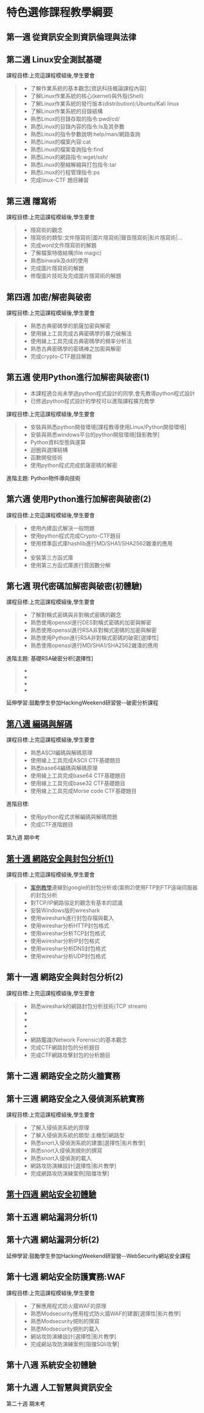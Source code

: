 # 特色選修課程教學綱要

## 第一週	從資訊安全到資訊倫理與法律

## 第二週	Linux安全測試基礎

課程目標:上完這課程模組後,學生要會
>* 了解作業系統的基本觀念[資訊科技概論課程內容]
>* 了解Linux作業系統的核心(kernel)與外殼(Shell)
>* 了解Linux作業系統的發行版本(distribution):Ubuntu/Kali linux
>* 了解Linux作業系統的目錄結構
>* 熟悉Linux的目錄存取的指令:pwd/cd/ 
>* 熟悉Linux的目錄內容的指令:ls及其參數
>* 熟悉Linux的指令參數說明:help/man/網路查詢
>* 熟悉Linux的檔案內容:cat
>* 熟悉Linux的檔案查詢指令:find
>* 熟悉Linux的網路指令:wget/ssh/
>* 熟悉Linux的壓縮解縮與打包指令:tar
>* 熟悉Linux的行程管理指令:ps
>* 完成linux-CTF 題目練習

## 第三週	隱寫術
課程目標:上完這課程模組後,學生要會
>* 隱寫術的觀念
>* 隱寫術的類型:文件隱寫術|圖片隱寫術|聲音隱寫術|影片隱寫術|...
>* 完成word文件隱寫術的解題
>* 了解檔案特徵結構(file magic)
>* 熟悉binwalk及dd的使用
>* 完成圖片隱寫術的解題
>* 修復圖片技術及完成圖片隱寫術的解題

## 第四週	加密/解密與破密
課程目標:上完這課程模組後,學生要會
>* 熟悉古典密碼學的凱薩加密與解密
>* 使用線上工具完成古典密碼學的暴力破解法
>* 使用線上工具完成古典密碼學的頻率分析法
>* 熟悉古典密碼學的密碼棒之加密與解密
>* 完成crypto-CTF題目解題


## 第五週	使用Python進行加解密與破密(1)

>* 本課程適合尚未學過python程式設計的同學,會先教導python程式設計
>* 已修過python程式設計的學校可以進階課程擴充教學

課程目標:上完這課程模組後,學生要會
>* 安裝與熟悉python開發環境[課程教導使用Linux/Python開發環境]
>* 安裝與熟悉windows平台的python開發環境[錄影教學]
>* Python資料型態與運算
>* 迴圈與選擇結構
>* 函數開發技術
>* 使用python程式完成凱薩密碼的解密

進階主題: Python物件導向技術

## 第六週	使用Python進行加解密與破密(2)

課程目標:上完這課程模組後,學生要會
>* 使用內建函式解決一般問題
>* 使用python程式完成Crypto-CTF題目
>* 使用標準函式庫hashlib進行MD/SHA1/SHA2562雜湊的應用
>* 
>* 安裝第三方函式庫
>* 使用第三方函式庫進行質因數分解

## 第七週	現代密碼加解密與破密(初體驗)

課程目標:上完這課程模組後,學生要會
>* 了解對稱式密碼與非對稱式密碼的觀念
>* 熟悉使用openssl進行DES對稱式密碼的加密與解密
>* 熟悉使用openssl進行RSA非對稱式密碼的加密與解密
>* 熟悉使用Python進行RSA非對稱式密碼的破密[選擇性]
>* 熟悉使用openssl進行MD/SHA1/SHA2562雜湊的應用

進階主題: 基礎RSA破密分析[選擇性]
>* 
>* 
>* 
>* 

延伸學習:鼓勵學生參加HackingWeekend研習營--破密分析課程

## [第八週	編碼與解碼](https://github.com/HappyHackingHigh/MyFirstSecurity/blob/master/Cource/Topics/week_8.md)

課程目標:上完這課程模組後,學生要會
>* 熟悉ASCII編碼與解碼原理
>* 使用線上工具完成ASCII CTF基礎題目
>* 熟悉base64編碼與解碼原理
>* 使用線上工具完成base64 CTF基礎題目
>* 使用線上工具完成base32 CTF基礎題目
>* 使用線上工具完成Morse code CTF基礎題目

進階目標:
>* 使用python程式求解編碼與解碼問題
>* 完成CTF進階題目

第九週	期中考

## [第十週	網路安全與封包分析(1)](https://github.com/HappyHackingHigh/MyFirstSecurity/blob/master/Cource/Topics/week_10.md)

課程目標:上完這課程模組後,學生要會
>* [案例教學](案例1)連線到google的封包分析或(案例2)使用FTP到FTP遠端伺服器的封包分析
>* 對TCP/IP網路協定的觀念有基本的認識
>* 安裝Windows版的wireshark
>* 使用wireshark進行封包存檔與載入
>* 使用wireshar分析HTTP封包格式
>* 使用wireshar分析TCP封包格式
>* 使用wireshar分析IP封包格式
>* 使用wireshar分析DNS封包格式
>* 使用wireshar分析UDP封包格式

## 第十一週	網路安全與封包分析(2)

課程目標:上完這課程模組後,學生要會
>* 熟悉wireshark的網路封包分析技術(TCP stream)
>* 
>* 
>* 
>* 
>* 網路鑑識(Network Forensic)的基本觀念
>* 完成CTF網路封包的分析題目
>* 完成CTF網路攻擊封包的分析題目

## 第十二週	網路安全之防火牆實務

## 第十三週	網路安全之入侵偵測系統實務

課程目標:上完這課程模組後,學生要會
>* 了解入侵偵測系統的原理
>* 了解入侵偵測系統的類型:主機型|網路型
>* 熟悉snort入侵偵測系統的建置[選擇性|影片教學]
>* 熟悉snort入侵偵測規則的撰寫
>* 熟悉snort入侵偵測的載入
>* 網路攻防演練設計[選擇性|影片教學]
>* 完成網路攻防演練案例[阻擋攻擊]

## [第十四週	網站安全初體驗](https://github.com/HappyHackingHigh/MyFirstSecurity/blob/master/Cource/Topics/week_14.md)

## 第十五週	網站漏洞分析(1)

## 第十六週	網站漏洞分析(2)


延伸學習:鼓勵學生參加HackingWeekend研習營--WebSecurity網站安全課程

## 第十七週	網站安全防護實務:WAF

課程目標:上完這課程模組後,學生要會
>* 了解應用程式防火牆WAF的原理
>* 熟悉Modsecurity應用程式防火牆WAF的建置[選擇性|影片教學]
>* 熟悉Modsecurity規則的撰寫
>* 熟悉Modsecurity規則的載入
>* 網站攻防演練設計[選擇性|影片教學]
>* 完成網站攻防演練案例[阻擋SQli攻擊]

## 第十八週	系統安全初體驗

## 第十九週	人工智慧與資訊安全

第二十週	期末考
